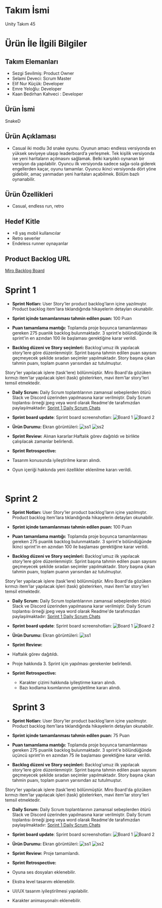 
# Takım İsmi<br/>
Unity Takım 45 

# Ürün İle İlgili Bilgiler<br/>
## Takım Elemanları<br/>
- Sezgi Sevilmiş: Product Owner<br/>
- Selami Deveci: Scrum Master<br/>
- Elif Nur Küçük: Developer<br/>
- Emre Yeloğlu: Developer<br/>
- Kaan Bedirhan Kahveci : Developer<br/>

## Ürün İsmi
SnakeD
## Ürün Açıklaması
- Casual iki modlu 3d snake oyunu. Oyunun amacı endless versiyonda en yüksek seviyeye ulaşıp leaderboard’a yerleşmek. Tek kişilik versiyonda ise yeni haritaların açılmasını sağlamak. Belki karşılıklı oynanan bir versiyon da yapılabilir. 
Oyuncu ilk versiyonda sadece sağa-sola giderek engellerden kaçar, oyunu tamamlar.
Oyuncu ikinci versiyonda dört yöne gidebilir, amaç yanmadan yeni haritaları açabilmek. Bölüm bazlı oynanabilir.
## Ürün Özellikleri 
- Casual, endless run, retro
## Hedef Kitle
- +8 yaş mobil kullanıcılar
- Retro severler
- Endeless runner oynayanlar
## Product Backlog URL
[Miro Backlog Board](https://miro.com/app/board/uXjVO7O1dUY=/?moveToWidget=3458764524890787169&cot=14)

# Sprint 1
- **Sprint Notları:** User Story'ler product backlog'ların içine yazılmıştır. Product backlog item'lara tıklandığında hikayelerin detayları okunabilir.

- **Sprint içinde tamamlanması tahmin edilen puan:** 100 Puan

- **Puan tamamlama mantığı:** Toplamda proje boyunca tamamlanması gereken 275 puanlık backlog bulunmaktadır. 3 sprint'e bölündüğünde ilk sprint'in en azından 100 ile başlaması gerektiğine karar verildi.

- **Backlog düzeni ve Story seçimleri:** Backlog'umuz ilk yapılacak story'lere göre düzenlenmiştir. Sprint başına tahmin edilen puan sayısını geçmeyecek şekilde sıradan seçimler yapılmaktadır. Story başına çıkan tahmin puanı, toplam puanın yarısından az tutulmuştur.

Story'ler yapılacak işlere (task'lere) bölünmüştür. Miro Board'da gözüken kırmızı item'lar yapılacak işleri (task) gösterirken, mavi item'lar story'leri temsil etmektedir.

- **Daily Scrum:** Daily Scrum toplantılarının zamansal sebeplerden ötürü Slack ve Discord üzerinden yapılmasına karar verilmiştir. Daily Scrum toplantısı örneği jpeg veya word olarak Readme'de tarafımızdan paylaşılmaktadır: [Sprint 1 Daily Scrum Chats](https://drive.google.com/file/d/1RALBW0VaJiG5ctWVUIQ-G1Rb14jhN5UZ/view?usp=sharing)
- **Sprint board update**: Sprint board screenshotları:
![Board 1](https://github.com/selamideveci/OUAUnityTakim45/blob/main/Sprint%20File/Sprint%20Board/43bb6f8767ef40e3beefbee05f8f56d5.png)
![Board 2](https://github.com/selamideveci/OUAUnityTakim45/blob/main/Sprint%20File/Sprint%20Board/e72523dbbdac75c952ba3e9a67138482.png)
- **Ürün Durumu:** Ekran görüntüleri:
![ss1](https://github.com/selamideveci/OUAUnityTakim45/blob/main/Sprint%20File/Screenshots/05c20aa19545833f6814ef845ba3748d.png)
![ss2](https://github.com/selamideveci/OUAUnityTakim45/blob/main/Sprint%20File/Screenshots/5a24162619151bb9e28011b7542b9e7d.png)

- **Sprint Review:** Alınan kararlar:Haftalık görev dağıtıldı ve birlikte çalışılacak zamanlar belirlendi. 

- **Sprint Retrospective:**
 - Tasarım konusunda iyileştirilme kararı alındı.
 - Oyun içeriği hakkında yeni özellikler eklenilme kararı verildi.
 <br/>
  
# Sprint 2

- **Sprint Notları:** User Story'ler product backlog'ların içine yazılmıştır. Product backlog item'lara tıklandığında hikayelerin detayları okunabilir.

- **Sprint içinde tamamlanması tahmin edilen puan:** 100 Puan

- **Puan tamamlama mantığı:** Toplamda proje boyunca tamamlanması gereken 275 puanlık backlog bulunmaktadır. 3 sprint'e bölündüğünde İkinci sprint'in en azından 100 ile başlaması gerektiğine karar verildi.

- **Backlog düzeni ve Story seçimleri:** Backlog'umuz ilk yapılacak story'lere göre düzenlenmiştir. Sprint başına tahmin edilen puan sayısını geçmeyecek şekilde sıradan seçimler yapılmaktadır. Story başına çıkan tahmin puanı, toplam puanın yarısından az tutulmuştur.

Story'ler yapılacak işlere (task'lere) bölünmüştür. Miro Board'da gözüken kırmızı item'lar yapılacak işleri (task) gösterirken, mavi item'lar story'leri temsil etmektedir.

- **Daily Scrum:** Daily Scrum toplantılarının zamansal sebeplerden ötürü Slack ve Discord üzerinden yapılmasına karar verilmiştir. Daily Scrum toplantısı örneği jpeg veya word olarak Readme'de tarafımızdan paylaşılmaktadır: [Sprint 1 Daily Scrum Chats](https://drive.google.com/file/d/1d-cQxWI25BiLHDYUv_thd45GkaP5ZOX0/view?usp=sharing)
- **Sprint board update**: Sprint board screenshotları:
![Board 1](https://github.com/selamideveci/OUAUnityTakim45/blob/main/Sprint%20File/Sprint%20Board/Sprint2%201.png)
![Board 2](https://github.com/selamideveci/OUAUnityTakim45/blob/main/Sprint%20File/Sprint%20Board/Sprint2.png)
- **Ürün Durumu:** Ekran görüntüleri:
![ss1](https://github.com/selamideveci/OUAUnityTakim45/blob/main/Sprint%20File/Screenshots/Sprint2)


- **Sprint Review:** 
 - Haftalık görev dağıtıldı.
 - Proje hakkında 3. Sprint için yapılması gerekenler belirlendi.

- **Sprint Retrospective:**
  - Karakter çizimi hakkında iyileştirme kararı alındı.
  - Bazı kodlama kısımlarının genişletilme kararı alındı.
  
  
  # Sprint 3
- **Sprint Notları:** User Story'ler product backlog'ların içine yazılmıştır. Product backlog item'lara tıklandığında hikayelerin detayları okunabilir.

- **Sprint içinde tamamlanması tahmin edilen puan:** 75 Puan

- **Puan tamamlama mantığı:** Toplamda proje boyunca tamamlanması gereken 275 puanlık backlog bulunmaktadır. 3 sprint'e bölündüğünde üçüncü sprint'in en azından 75 ile başlaması gerektiğine karar verildi.

- **Backlog düzeni ve Story seçimleri:** Backlog'umuz ilk yapılacak story'lere göre düzenlenmiştir. Sprint başına tahmin edilen puan sayısını geçmeyecek şekilde sıradan seçimler yapılmaktadır. Story başına çıkan tahmin puanı, toplam puanın yarısından az tutulmuştur.

Story'ler yapılacak işlere (task'lere) bölünmüştür. Miro Board'da gözüken kırmızı item'lar yapılacak işleri (task) gösterirken, mavi item'lar story'leri temsil etmektedir.

- **Daily Scrum:** Daily Scrum toplantılarının zamansal sebeplerden ötürü Slack ve Discord üzerinden yapılmasına karar verilmiştir. Daily Scrum toplantısı örneği jpeg veya word olarak Readme'de tarafımızdan paylaşılmaktadır: [Sprint 1 Daily Scrum Chats](https://github.com/selamideveci/OUAUnityTakim45/blob/main/Sprint%20File/Daily%20Scrum/Sprin3.rtf)
- **Sprint board update**: Sprint board screenshotları:
![Board 1](https://github.com/selamideveci/OUAUnityTakim45/blob/main/Sprint%20File/Sprint%20Board/Sprint3.1.png)
![Board 2](https://github.com/selamideveci/OUAUnityTakim45/blob/main/Sprint%20File/Sprint%20Board/Sprint3.2.png)
- **Ürün Durumu:** Ekran görüntüleri:
![ss1](https://github.com/selamideveci/OUAUnityTakim45/blob/main/Sprint%20File/Screenshots/ss1.png)
![ss2](https://github.com/selamideveci/OUAUnityTakim45/blob/main/Sprint%20File/Screenshots/ss2.png)

- **Sprint Review:** Proje tamamlandı.

- **Sprint Retrospective:**
 - Oyuna ses dosyaları eklenebilir.
 - Ekstra level tasarımı eklenebilir.
 - UI/UX tasarım iyileştirilmesi yapılabilir.
 - Karakter animasyonalrı eklenebilir.
 <br/>
  




